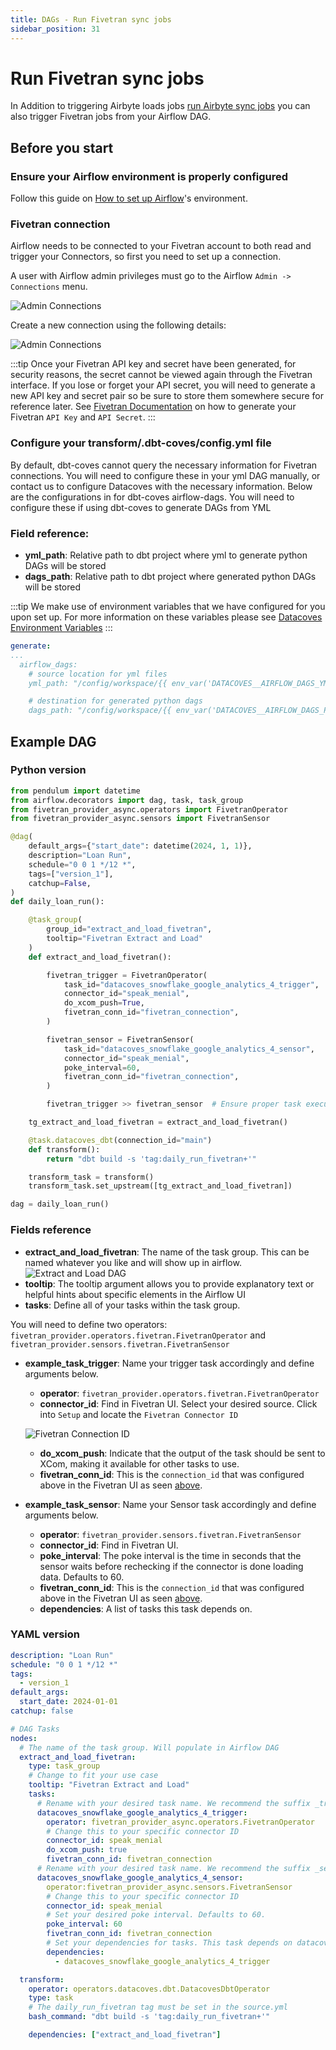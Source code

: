 ```yaml
---
title: DAGs - Run Fivetran sync jobs
sidebar_position: 31
---
```

# Run Fivetran sync jobs

In Addition to triggering Airbyte loads jobs [run Airbyte sync jobs](/docs/how-tos/airflow/run-airbyte-sync-jobs) you can also trigger Fivetran jobs from your Airflow DAG.

## Before you start

### Ensure your Airflow environment is properly configured

Follow this guide on [How to set up Airflow](/docs/how-tos/airflow/initial-setup)'s environment.

### Fivetran connection

Airflow needs to be connected to your Fivetran account to both read and trigger your Connectors, so first you need to set up a connection.

A user with Airflow admin privileges must go to the Airflow `Admin -> Connections` menu.

![Admin Connections](./assets/admin-connections.png)

Create a new connection using the following details:

![Admin Connections](./assets/fivetran-connection-details.png)

:::tip
Once your Fivetran API key and secret have been generated, for security reasons, the secret cannot be viewed again through the Fivetran interface. If you lose or forget your API secret, you will need to generate a new API key and secret pair so be sure to store them somewhere secure for reference later. See <a href="https://fivetran.com/docs/rest-api/getting-started" target="_blank" rel="noopener">Fivetran Documentation</a> on how to generate your Fivetran `API Key` and `API Secret`. 
:::
### Configure your transform/.dbt-coves/config.yml file

By default, dbt-coves cannot query the necessary information for Fivetran connections. You will need to configure these in your yml DAG manually, or contact us to configure Datacoves with the necessary information.
Below are the configurations in for dbt-coves airflow-dags. You will need to configure these if using dbt-coves to generate DAGs from YML

### Field reference:
- **yml_path**: Relative path to dbt project where yml to generate python DAGs will be stored
- **dags_path**: Relative path to dbt project where generated python DAGs will be stored

:::tip
We make use of environment variables that we have configured for you upon set up. For more information on these variables please see [Datacoves Environment Variables](reference/vscode/datacoves-env-vars.md)
:::

```yaml
generate:
...
  airflow_dags:
    # source location for yml files
    yml_path: "/config/workspace/{{ env_var('DATACOVES__AIRFLOW_DAGS_YML_PATH') }}"

    # destination for generated python dags
    dags_path: "/config/workspace/{{ env_var('DATACOVES__AIRFLOW_DAGS_PATH') }}"
```

## Example DAG

### Python version

```python
from pendulum import datetime
from airflow.decorators import dag, task, task_group
from fivetran_provider_async.operators import FivetranOperator
from fivetran_provider_async.sensors import FivetranSensor

@dag(
    default_args={"start_date": datetime(2024, 1, 1)},
    description="Loan Run",
    schedule="0 0 1 */12 *",
    tags=["version_1"],
    catchup=False,
)
def daily_loan_run():

    @task_group(
        group_id="extract_and_load_fivetran",
        tooltip="Fivetran Extract and Load"
    )
    def extract_and_load_fivetran():

        fivetran_trigger = FivetranOperator(
            task_id="datacoves_snowflake_google_analytics_4_trigger",
            connector_id="speak_menial",
            do_xcom_push=True,
            fivetran_conn_id="fivetran_connection",
        )

        fivetran_sensor = FivetranSensor(
            task_id="datacoves_snowflake_google_analytics_4_sensor",
            connector_id="speak_menial",
            poke_interval=60,
            fivetran_conn_id="fivetran_connection",
        )

        fivetran_trigger >> fivetran_sensor  # Ensure proper task execution order

    tg_extract_and_load_fivetran = extract_and_load_fivetran()

    @task.datacoves_dbt(connection_id="main")
    def transform():
        return "dbt build -s 'tag:daily_run_fivetran+'"

    transform_task = transform()
    transform_task.set_upstream([tg_extract_and_load_fivetran])

dag = daily_loan_run()
```

### Fields reference

- **extract_and_load_fivetran**: The name of the task group. This can be named whatever you like and will show up in airflow.
![Extract and Load DAG](assets/extract_load_airflow_dag.png)
- **tooltip**: The tooltip argument allows you to provide explanatory text or helpful hints about specific elements in the Airflow UI
- **tasks**: Define all of your tasks within the task group.

You will need to define two operators: `fivetran_provider.operators.fivetran.FivetranOperator` and `fivetran_provider.sensors.fivetran.FivetranSensor`

- **example_task_trigger**: Name your trigger task accordingly and define arguments below.
  - **operator**: `fivetran_provider.operators.fivetran.FivetranOperator`
  - **connector_id**: Find in Fivetran UI. Select your desired source. Click into `Setup` and locate the `Fivetran Connector ID`

  ![Fivetran Connection ID](assets/fivetran_connector_id.png)

  - **do_xcom_push**:  Indicate that the output of the task should be sent to XCom, making it available for other tasks to use.
  - **fivetran_conn_id**: This is the `connection_id` that was configured above in the Fivetran UI as seen [above](#id=fivetran-connection).
- **example_task_sensor**: Name your Sensor task accordingly and define arguments below.
  -  **operator**: `fivetran_provider.sensors.fivetran.FivetranSensor`
  -  **connector_id**: Find in Fivetran UI.
  -  **poke_interval**: The poke interval is the time in seconds that the sensor waits before rechecking if the connector is done loading data. Defaults to 60.
  - **fivetran_conn_id**: This is the `connection_id` that was configured above in the Fivetran UI as seen [above](#id=fivetran-connection).
  - **dependencies**: A list of tasks this task depends on.
  
### YAML version

```yaml
description: "Loan Run"
schedule: "0 0 1 */12 *"
tags:
  - version_1
default_args:
  start_date: 2024-01-01
catchup: false

# DAG Tasks
nodes:
  # The name of the task group. Will populate in Airflow DAG
  extract_and_load_fivetran:
    type: task_group
    # Change to fit your use case
    tooltip: "Fivetran Extract and Load"
    tasks:
      # Rename with your desired task name. We recommend the suffix _trigger
      datacoves_snowflake_google_analytics_4_trigger:
        operator: fivetran_provider_async.operators.FivetranOperator
        # Change this to your specific connector ID 
        connector_id: speak_menial
        do_xcom_push: true
        fivetran_conn_id: fivetran_connection
      # Rename with your desired task name. We recommend the suffix _sensor
      datacoves_snowflake_google_analytics_4_sensor:
        operator:fivetran_provider_async.sensors.FivetranSensor
        # Change this to your specific connector ID 
        connector_id: speak_menial
        # Set your desired poke interval. Defaults to 60.
        poke_interval: 60
        fivetran_conn_id: fivetran_connection
        # Set your dependencies for tasks. This task depends on datacoves_snowflake_google_analytics_4_trigger
        dependencies:
          - datacoves_snowflake_google_analytics_4_trigger

  transform:
    operator: operators.datacoves.dbt.DatacovesDbtOperator
    type: task
    # The daily_run_fivetran tag must be set in the source.yml
    bash_command: "dbt build -s 'tag:daily_run_fivetran+'"

    dependencies: ["extract_and_load_fivetran"]
```
